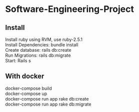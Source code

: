 # Software-Engineering-Project

## Install
Install ruby using RVM, use ruby-2.5.1 <br />
Install Dependencies: bundle install <br />
Create database: rails db:create <br />
Run Migrations: rails db:migrate <br />
Start: Rails s <br />

## With docker
docker-compose build <br />
docker-compose up <br />
docker-compose run app rake db:create <br />
docker-compose run app rake db:migrate <br />
